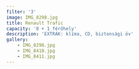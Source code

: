 ```yaml
---
filter: '3'
image: IMG_8298.jpg
title: Renault Trafic
capacity: '8 + 1 férőhely'
description: 'EXTRÁK: klíma, CD, biztonsági öv'
gallery:
    - IMG_8298.jpg
    - IMG_8410.jpg
    - IMG_8411.jpg
---
```

